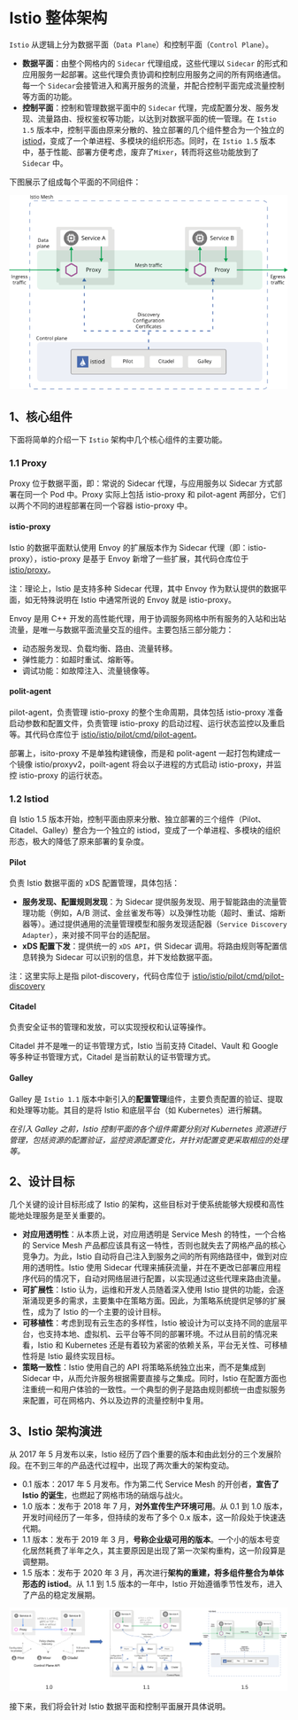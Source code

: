 # Istio 整体架构

`Istio` 从逻辑上分为数据平面（`Data Plane`）和控制平面（`Control Plane`）。

- **数据平面**：由整个网格内的 `Sidecar` 代理组成，这些代理以 `Sidecar` 的形式和应用服务一起部署。这些代理负责协调和控制应用服务之间的所有网络通信。每一个 `Sidecar`会接管进入和离开服务的流量，并配合控制平面完成流量控制等方面的功能。
- **控制平面**：控制和管理数据平面中的 `Sidecar` 代理，完成配置分发、服务发现、流量路由、授权鉴权等功能，以达到对数据平面的统一管理。在 `Istio 1.5` 版本中，控制平面由原来分散的、独立部署的几个组件整合为一个独立的 [istiod](https://istio.io/latest/news/releases/1.5.x/announcing-1.5/upgrade-notes/#istiod)，变成了一个单进程、多模块的组织形态。同时，在 `Istio 1.5` 版本中，基于性能、部署方便考虑，废弃了`Mixer`，转而将这些功能放到了 `Sidecar` 中。

下图展示了组成每个平面的不同组件：

![Istio架构图](istio-architecture.png)

## 1、核心组件

下面将简单的介绍一下 `Istio` 架构中几个核心组件的主要功能。

### 1.1 Proxy

Proxy 位于数据平面，即：常说的 Sidecar 代理，与应用服务以 Sidecar 方式部署在同一个 Pod 中。Proxy 实际上包括 istio-proxy 和 pilot-agent 两部分，它们以两个不同的进程部署在同一个容器 istio-proxy 中。

#### istio-proxy

Istio 的数据平面默认使用 Envoy 的扩展版本作为 Sidecar 代理（即：istio-proxy），istio-proxy 是基于 Envoy 新增了一些扩展，其代码仓库位于 [istio/proxy](https://github.com/istio/proxy)。

注：理论上，Istio 是支持多种 Sidecar 代理，其中 Envoy 作为默认提供的数据平面，如无特殊说明在 Istio 中通常所说的 Envoy 就是 istio-proxy。

Envoy 是用 C++ 开发的高性能代理，用于协调服务网格中所有服务的入站和出站流量，是唯一与数据平面流量交互的组件。主要包括三部分能力：

- 动态服务发现、负载均衡、路由、流量转移。
- 弹性能力：如超时重试、熔断等。
- 调试功能：如故障注入、流量镜像等。

#### polit-agent

pilot-agent，负责管理 istio-proxy 的整个生命周期，具体包括 istio-proxy 准备启动参数和配置文件，负责管理 istio-proxy 的启动过程、运行状态监控以及重启等。其代码仓库位于 [istio/istio/pilot/cmd/pilot-agent](https://github.com/istio/istio/pilot/cmd/pilot-agent)。

部署上，isito-proxy 不是单独构建镜像，而是和 polit-agent 一起打包构建成一个镜像 istio/proxyv2，poilt-agent 将会以子进程的方式启动 istio-proxy，并监控 istio-proxy 的运行状态。

### 1.2 Istiod

自 Istio 1.5 版本开始，控制平面由原来分散、独立部署的三个组件（Pilot、Citadel、Galley）整合为一个独立的 istiod，变成了一个单进程、多模块的组织形态，极大的降低了原来部署的复杂度。

#### Pilot

负责 Istio 数据平面的 xDS 配置管理，具体包括：

- **服务发现、配置规则发现**：为 Sidecar 提供服务发现、用于智能路由的流量管理功能（例如，A/B 测试、金丝雀发布等）以及弹性功能（超时、重试、熔断器等）。通过提供通用的流量管理模型和服务发现适配器（`Service Discovery Adapter`），来对接不同平台的适配层。
- **xDS 配置下发**：提供统一的 `xDS API`，供 Sidecar 调用。将路由规则等配置信息转换为 Sidecar 可以识别的信息，并下发给数据平面。

注：这里实际上是指 pilot-discovery，代码仓库位于 [istio/istio/pilot/cmd/pilot-discovery](https://github.com/istio/istio/pilot/cmd/pilot-discovery)

#### Citadel

负责安全证书的管理和发放，可以实现授权和认证等操作。

Citadel 并不是唯一的证书管理方式，Istio 当前支持 Citadel、Vault 和 Google 等多种证书管理方式，Citadel 是当前默认的证书管理方式。

#### Galley

Galley 是 `Istio 1.1` 版本中新引入的**配置管理**组件，主要负责配置的验证、提取和处理等功能。其目的是将 Istio 和底层平台（如 Kubernetes）进行解耦。

_在引入 Galley 之前，Istio 控制平面的各个组件需要分别对 Kubernetes 资源进行管理，包括资源的配置验证，监控资源配置变化，并针对配置变更采取相应的处理等。_

## 2、设计目标

几个关键的设计目标形成了 Istio 的架构，这些目标对于使系统能够大规模和高性能地处理服务是至关重要的。

- **对应用透明性**：从本质上说，对应用透明是 Service Mesh 的特性，一个合格的 Service Mesh 产品都应该具有这一特性，否则也就失去了网格产品的核心竞争力。为此，Istio 自动将自己注入到服务之间的所有网络路径中，做到对应用的透明性。Istio 使用 Sidecar 代理来捕获流量，并在不更改已部署应用程序代码的情况下，自动对网络层进行配置，以实现通过这些代理来路由流量。
- **可扩展性**：Istio 认为，运维和开发人员随着深入使用 Istio 提供的功能，会逐渐涌现更多的需求，主要集中在策略方面。因此，为策略系统提供足够的扩展性，成为了 Istio 的一个主要的设计目标。
- **可移植性**：考虑到现有云生态的多样性，Istio 被设计为可以支持不同的底层平台，也支持本地、虚拟机、云平台等不同的部署环境。不过从目前的情况来看，Istio 和 Kubernetes 还是有着较为紧密的依赖关系，平台无关性、可移植性将是 Istio 最终实现目标。
- **策略一致性**：Istio 使用自己的 API 将策略系统独立出来，而不是集成到 Sidecar 中，从而允许服务根据需要直接与之集成。同时，Istio 在配置方面也注重统一和用户体验的一致性。一个典型的例子是路由规则都统一由虚拟服务来配置，可在网格内、外以及边界的流量控制中复用。

## 3、Istio 架构演进

从 2017 年 5 月发布以来，Istio 经历了四个重要的版本和由此划分的三个发展阶段。在不到三年的产品迭代过程中，出现了两次重大的架构变动。

- 0.1 版本：2017 年 5 月发布。作为第二代 Service Mesh 的开创者，**宣告了 Istio 的诞生**，也燃起了网格市场的硝烟与战火。
- 1.0 版本：发布于 2018 年 7 月，**对外宣传生产环境可用**。从 0.1 到 1.0 版本，开发时间经历了一年多，但持续的发布了多个 0.x 版本，这一阶段处于快速迭代期。
- 1.1 版本：发布于 2019 年 3 月，**号称企业级可用的版本**。一个小的版本号变化居然耗费了半年之久，其主要原因是出现了第一次架构重构，这一阶段算是调整期。
- 1.5 版本：发布于 2020 年 3 月，再次进行**架构的重建，将多组件整合为单体形态的 istiod**。从 1.1 到 1.5 版本的一年中，Istio 开始遵循季节性发布，进入了产品的稳定发展期。

![Istio架构演进](istio-architecture-evolution.png)

接下来，我们将会针对 Istio 数据平面和控制平面展开具体说明。
